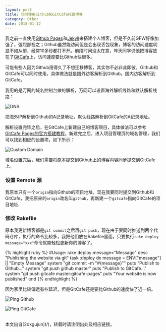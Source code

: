 ```yaml
---
layout: post
title: 同时使用Github和GitCafe托管博客
category: Other
date: 2015-01-12
---
```


我之前一直使用[Github Pages](https://pages.github.com/)和[Jekyll](http://jekyllrb.com/)来搭建个人博客，但是不久前GFW好像加强了，强烈鄙视之；Github虽然能访问但是会出现丢包现象，博客的访问速度明显不如从前，经常10多秒都打不开。前段时间没太在意，昨天同学说他把博客放在了[GitCafe](https://gitcafe.com/)上，访问速度要比Github快很多。

可能有些人因为Github用得久了不想迁移博客，其实你不必非此即彼，Github和GitCafe可以同时使用。具体做法就是国外访客解析到Github，国内访客解析到GitCafe。

<!-- more -->

我用的是万网的域名控制台做的解析，万网可以设置海外解析线路和默认解析线路：

![DNS](http://ww3.sinaimg.cn/large/bce2dea9jw1esvv8kiqt2j20ue05ldh4.jpg)

把海外IP解析到Github的A记录地址，默认线路解析到GitCafe的A记录地址。

解析设置完毕之后，在GitCafe上新建自己的博客项目，具体做法可以参考[GitCafe Pages的官方搭建教程](http://blog.gitcafe.com/?p=116)。新建完之后，进入项目管理页的域名管理，我们可以找到相应的设置项，如下所示：

![Custom Domain](http://ww1.sinaimg.cn/large/bce2dea9jw1esvv8c9qfqj20bk06ywev.jpg)

域名设置完后，我们需要将原本提交到Github上的博客内容同步提交到GitCafe上。

### 设置 Remote 源

我原本只有一个`origin`指向Github的项目地址，现在我要同时提交到Github和GitCafe，我把原来的`origin`改名叫`github`，再新建一个`gitcafe`指向GitCafe的项目地址.

### 修改 Rakefile

原本我更新博客都是`git commit`之后再`git push`，现在由于要同时推送到两个代码仓库，执行的命令比较多，我把他们放在Rakefile里面，只要执行`rake deploy message="xxx"`命令就能轻松更新你的博客了。

{% highlight ruby %}
#Usage: rake deploy message="Message"
desc "Publishing the website via git"
task :deploy do
  message = ENV["message"] || "Empty Message"
  system "git commit -m \"#{message}\""
  puts "Publish to Github..."
  system "git push github master"
  puts "Publish to GitCafe..."
  system "git push gitcafe master:gitcafe-pages"
  puts "Your website is now published"
end
{% endhighlight %}

因为家里比较偏远有些延迟，但是GitCafe还是要比Github的速度快了近一倍。

![Ping Github](http://ww4.sinaimg.cn/large/bce2dea9jw1esvv8dazsoj20g205i3zo.jpg)
 
![Ping GitCafe](http://ww1.sinaimg.cn/large/bce2dea9jw1esvv8bes85j20fv05k3zl.jpg)

<br/>
本文出自[2dxgujun](/)，转载时请注明出处及相应链接。